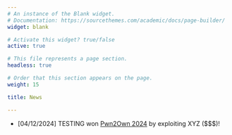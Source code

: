 ```yaml
---
# An instance of the Blank widget.
# Documentation: https://sourcethemes.com/academic/docs/page-builder/
widget: blank

# Activate this widget? true/false
active: true

# This file represents a page section.
headless: true

# Order that this section appears on the page.
weight: 15

title: News

---
```

* [04/12/2024] TESTING won [Pwn2Own 2024](https://www.zerodayinitiative.com/) by exploiting XYZ ($$$)!
<!-- * * [01/25/2024] $10K Bug Bounty from Google v8CTF (V8/CVE-2023-6702). -->
<!-- * * [10/25/2023] We got 2nd place in [cyber security challenge 2023](https://sec-challenge.kr/main)! -->
<!-- * * [10/04/2023] $67K Bug Bounty from Google kernelCTF (Linux/CVE-2023-3390). -->
<!-- * * [07/17/2023] QSYM got a Frontiers of Science Award from [ICSB](https://www.icbs.cn/)! -->
<!-- * * [06/06/2023] BaseComp is accepted to [Usenix Security'23](https://www.usenix.org/conference/usenixsecurity23)! -->
<!-- * * [01/19/2023] $7K Bug Bounty from Google (V8/CVE-2023-0696).
<!-- * * [11/11/2022] QueryX is accepted to [IEEE
<!-- *     S&P'23](https://www.ieee-security.org/TC/SP2023/index.html)! -->
<!-- * * [11/04/2022] ScaleTrust is accepted to [ToN'22](https://ieeexplore.ieee.org/xpl/RecentIssue.jsp?punumber=90)! -->
<!-- * * [06/11/2022] FuzzCoin is accepted to [RAID'22](https://raid2022.cs.ucy.ac.cy/index.html)! -->
<!-- * [09/04/2021] DoLTEst is conditionally accepted to [Usenix Security'22](https://www.usenix.org/conference/usenixsecurity22)! -->
<!-- * [07/21/2021] HardsHeap is conditionally accepted to [CCS'21](https://www.sigsac.org/ccs/CCS2021/)! -->
